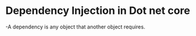 # Dependency Injection in Dot net core
  -A dependency is any object that another object requires. 

